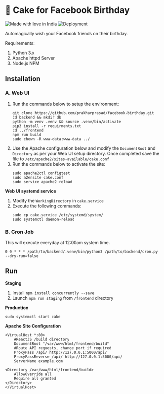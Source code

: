 # 🍰 Cake for Facebook Birthday 

![Made with love in India](https://madewithlove.now.sh/in?heart=true&colorA=%23ff7e05&colorB=%2318af59)
![Deployment](https://github.com/prakharprasad/facebook-birthday/actions/workflows/deploy-web-ui.yml/badge.svg)

Automagically wish your Facebook friends on their birthday.

Requirements:
1. Python 3.x
2. Apache httpd Server
3. Node.js NPM

## Installation

### A. Web UI

1. Run the commands below to setup the environment:
    ```
    git clone https://github.com/prakharprasad/facebook-birthday.git
    cd backend && mkdir db
    python -m venv .venv && source .venv/bin/activate
    pip3 install -r requirments.txt
    cd ../frontend
    npm run build 
    sudo chown -R www-data:www-data ../
    ```
1. Use the Apache configuration below and modify the `DocumentRoot` and `Directory` as per your Web UI setup directory. Once completed save the file to `/etc/apache2/sites-available/cake.conf`
2. Run the commands below to activate the site:
    ```
    sudo apache2ctl configtest
    sudo a2ensite cake.conf
    sudo service apache2 reload
    ```
**Web UI systemd service**
1. Modify the `WorkingDirectory` in `cake.service`
2. Execute the following commands:
    ```
    sudo cp cake.service /etc/systemd/system/
    sudo systemctl daemon-reload
    ```


### B. Cron Job 

This will execute everyday at 12:00am system time.
```
0 0 * * * /path/to/backend/.venv/bin/python3 /path/to/backend/cron.py --dry-run=false
```

## Run

**Staging** 

1. Install `npm install concurrently --save`
2. Launch `npm run staging` from `/frontend` directory

**Production**

`sudo systemctl start cake`



**Apache Site Configuration**
```
<VirtualHost *:80>
    #ReactJS /build directory
    DocumentRoot "/var/www/html/frontend/build"
    #Route API requests, change port if required
    ProxyPass /api/ http://127.0.0.1:5000/api/
    ProxyPassReverse /api/ http://127.0.0.1:5000/api/
    ServerName example.com

<Directory /var/www/html/frontend/build>
    AllowOverride all
    Require all granted
</Directory>
</VirtualHost>
